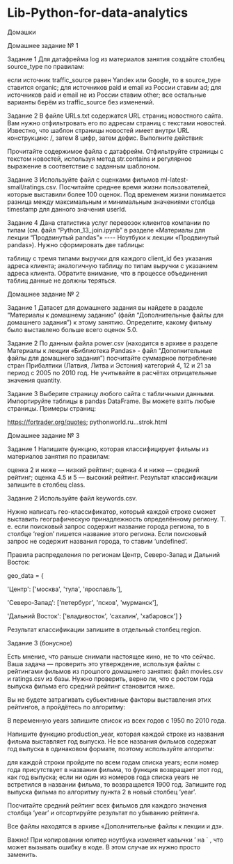 # Lib-Python-for-data-analytics
Домашки

Домашнее задание № 1

Задание 1
Для датафрейма log из материалов занятия создайте столбец source_type по правилам:

если источник traffic_source равен Yandex или Google, то в source_type ставится organic;
для источников paid и email из России ставим ad;
для источников paid и email не из России ставим other;
все остальные варианты берём из traffic_source без изменений.

Задание 2
В файле URLs.txt содержатся URL страниц новостного сайта. Вам нужно отфильтровать его по адресам страниц с текстами новостей. Известно, что шаблон страницы новостей имеет внутри URL конструкцию: /, затем 8 цифр, затем дефис. Выполните действия:

Прочитайте содержимое файла с датафрейм.
Отфильтруйте страницы с текстом новостей, используя метод str.contains и регулярное выражение в соответствие с заданным шаблоном.

Задание 3
Используйте файл с оценками фильмов ml-latest-small/ratings.csv. Посчитайте среднее время жизни пользователей, которые выставили более 100 оценок. Под временем жизни понимается разница между максимальным и минимальным значениями столбца timestamp для данного значения userId.

Задание 4
Дана статистика услуг перевозок клиентов компании по типам (см. файл “Python_13_join.ipynb” в разделе «Материалы для лекции “Продвинутый pandas”» ---- Ноутбуки к лекции «Продвинутый pandas»).
Нужно сформировать две таблицы:

таблицу с тремя типами выручки для каждого client_id без указания адреса клиента;
аналогичную таблицу по типам выручки с указанием адреса клиента.
Обратите внимание, что в процессе объединения таблиц данные не должны теряться.

Домашнее задание № 2 

Задание 1
Датасет для домашнего задания вы найдете в разделе “Материалы к домашнему заданию” (файл “Дополнительные файлы для домашнего задания”) к этому занятию.
Определите, какому фильму было выставлено больше всего оценок 5.0.

Задание 2
По данным файла power.csv (находится в архиве в разделе Материалы к лекции «Библиотека Pandas» - файл “Дополнительные файлы для домашнего задания”) посчитайте суммарное потребление стран Прибалтики (Латвия, Литва и Эстония) категорий 4, 12 и 21 за период с 2005 по 2010 год. Не учитывайте в расчётах отрицательные значения quantity.

Задание 3
Выберите страницу любого сайта с табличными данными. Импортируйте таблицы в pandas DataFrame. Вы можете взять любые страницы.
Примеры страниц:

https://fortrader.org/quotes;
pythonworld.ru...strok.html

Домашнее задание № 3

Задание 1
Напишите функцию, которая классифицирует фильмы из материалов занятия по правилам:

оценка 2 и ниже — низкий рейтинг;
оценка 4 и ниже — средний рейтинг;
оценка 4.5 и 5 — высокий рейтинг.
Результат классификации запишите в столбец class.

Задание 2
Используйте файл keywords.csv.

Нужно написать гео-классификатор, который каждой строке сможет выставить географическую принадлежность определённому региону. Т. е. если поисковый запрос содержит название города региона, то в столбце ‘region’ пишется название этого региона. Если поисковый запрос не содержит названия города, то ставим ‘undefined’.

Правила распределения по регионам Центр, Северо-Запад и Дальний Восток:

geo_data = {

'Центр': ['москва', 'тула', 'ярославль'],

'Северо-Запад': ['петербург', 'псков', 'мурманск'],

'Дальний Восток': ['владивосток', 'сахалин', 'хабаровск']
}

Результат классификации запишите в отдельный столбец region.

Задание 3 (бонусное)

Есть мнение, что раньше снимали настоящее кино, не то что сейчас. Ваша задача — проверить это утверждение, используя файлы с рейтингами фильмов из прошлого домашнего занятия: файл movies.csv и ratings.csv из базы. Нужно проверить, верно ли, что с ростом года выпуска фильма его средний рейтинг становится ниже.

Вы не будете затрагивать субьективные факторы выставления этих рейтингов, а пройдётесь по алгоритму:

В переменную years запишите список из всех годов с 1950 по 2010 года.

Напишите функцию production_year, которая каждой строке из названия фильма выставляет год выпуска. Не все названия фильмов содержат год выпуска в одинаковом формате, поэтому используйте алгоритм:

для каждой строки пройдите по всем годам списка years;
если номер года присутствует в названии фильма, то функция возвращает этот год, как год выпуска;
если ни один из номеров года списка years не встретился в названии фильма, то возвращается 1900 год.
Запишите год выпуска фильма по алгоритму пункта 2 в новый столбец ‘year’.

Посчитайте средний рейтинг всех фильмов для каждого значения столбца ‘year’ и отсортируйте результат по убыванию рейтинга.

Все файлы находятся в архиве «Дополнительные файлы к лекции и дз».

Важно! При копировании юпитер ноутбука изменяет кавычки ’ на ` , что может вызывать ошибку в коде. В этом случае их нужно просто заменить.
